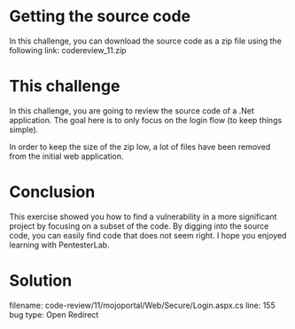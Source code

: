 # Getting the source code
In this challenge, you can download the source code as a zip file using the following link: codereview_11.zip

# This challenge
In this challenge, you are going to review the source code of a .Net application. The goal here is to only focus on the login flow (to keep things simple).

In order to keep the size of the zip low, a lot of files have been removed from the initial web application.

# Conclusion
This exercise showed you how to find a vulnerability in a more significant project by focusing on a subset of the code. By digging into the source code, you can easily find code that does not seem right. I hope you enjoyed learning with PentesterLab.

# Solution

filename: code-review/11/mojoportal/Web/Secure/Login.aspx.cs
line: 155
bug type: Open Redirect
